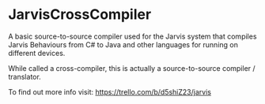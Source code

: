# JarvisCrossCompiler
A basic source-to-source compiler used for the Jarvis system that compiles Jarvis Behaviours from C# to Java and other languages for running on different devices.

While called a cross-compiler, this is actually a source-to-source compiler / translator.

To find out more info visit:
https://trello.com/b/d5shiZ23/jarvis
